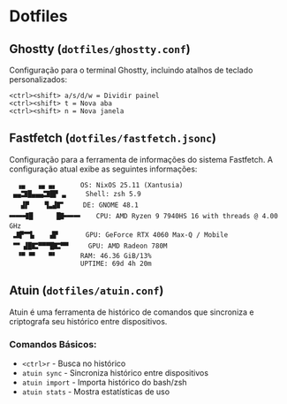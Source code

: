 
# Dotfiles

## Ghostty (`dotfiles/ghostty.conf`)
Configuração para o terminal Ghostty, incluindo atalhos de teclado personalizados:

```
<ctrl><shift> a/s/d/w = Dividir painel
<ctrl><shift> t = Nova aba
<ctrl><shift> n = Nova janela
```

## Fastfetch (`dotfiles/fastfetch.jsonc`)
Configuração para a ferramenta de informações do sistema Fastfetch. A configuração atual exibe as seguintes informações:

```
  ▗▄   ▗▄ ▄▖      OS: NixOS 25.11 (Xantusia)
 ▄▄🬸█▄▄▄🬸█▛ ▃     Shell: zsh 5.9
   ▟▛    ▜▃▟🬕     DE: GNOME 48.1
🬋🬋🬫█      █🬛🬋🬋    CPU: AMD Ryzen 9 7940HS 16 with threads @ 4.00 GHz
 🬷▛🮃▙    ▟▛       GPU: GeForce RTX 4060 Max-Q / Mobile
 🮃 ▟█🬴▀▀▀█🬴▀▀     GPU: AMD Radeon 780M
  ▝▀ ▀▘   ▀▘      RAM: 46.36 GiB/13%
                  UPTIME: 69d 4h 20m
```

## Atuin (`dotfiles/atuin.conf`)
Atuin é uma ferramenta de histórico de comandos que sincroniza e criptografa seu histórico entre dispositivos.


### Comandos Básicos:
- `<ctrl>r` - Busca no histórico
- `atuin sync` - Sincroniza histórico entre dispositivos
- `atuin import` - Importa histórico do bash/zsh
- `atuin stats` - Mostra estatísticas de uso

